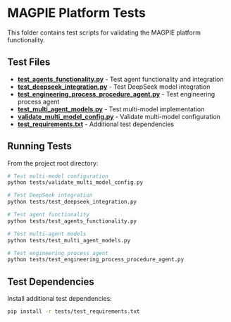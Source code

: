 # MAGPIE Platform Tests

This folder contains test scripts for validating the MAGPIE platform functionality.

## Test Files

- **[test_agents_functionality.py](test_agents_functionality.py)** - Test agent functionality and integration
- **[test_deepseek_integration.py](test_deepseek_integration.py)** - Test DeepSeek model integration
- **[test_engineering_process_procedure_agent.py](test_engineering_process_procedure_agent.py)** - Test engineering process agent
- **[test_multi_agent_models.py](test_multi_agent_models.py)** - Test multi-model implementation
- **[validate_multi_model_config.py](validate_multi_model_config.py)** - Validate multi-model configuration
- **[test_requirements.txt](test_requirements.txt)** - Additional test dependencies

## Running Tests

From the project root directory:

```bash
# Test multi-model configuration
python tests/validate_multi_model_config.py

# Test DeepSeek integration
python tests/test_deepseek_integration.py

# Test agent functionality
python tests/test_agents_functionality.py

# Test multi-agent models
python tests/test_multi_agent_models.py

# Test engineering process agent
python tests/test_engineering_process_procedure_agent.py
```

## Test Dependencies

Install additional test dependencies:
```bash
pip install -r tests/test_requirements.txt
```
